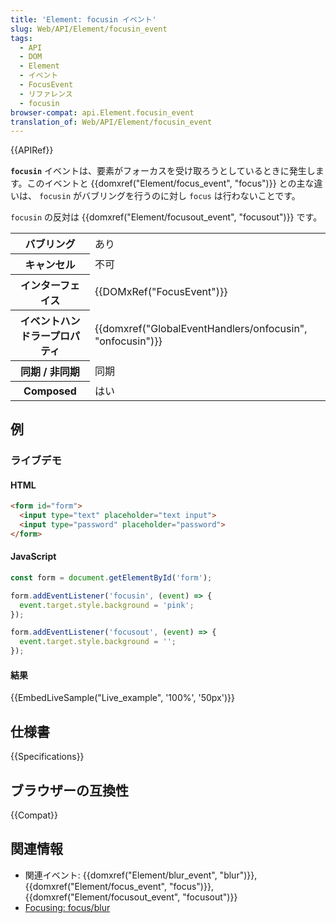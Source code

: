 ```yaml
---
title: 'Element: focusin イベント'
slug: Web/API/Element/focusin_event
tags:
  - API
  - DOM
  - Element
  - イベント
  - FocusEvent
  - リファレンス
  - focusin
browser-compat: api.Element.focusin_event
translation_of: Web/API/Element/focusin_event
---
```

{{APIRef}}

**`focusin`** イベントは、要素がフォーカスを受け取ろうとしているときに発生します。このイベントと {{domxref("Element/focus_event", "focus")}} との主な違いは、 `focusin` がバブリングを行うのに対し `focus` は行わないことです。

`focusin` の反対は {{domxref("Element/focusout_event", "focusout")}} です。

<table class="properties">
  <tbody>
    <tr>
      <th scope="row">バブリング</th>
      <td>あり</td>
    </tr>
    <tr>
      <th scope="row">キャンセル</th>
      <td>不可</td>
    </tr>
    <tr>
      <th scope="row">インターフェイス</th>
      <td>{{DOMxRef("FocusEvent")}}</td>
    </tr>
    <tr>
      <th scope="row">イベントハンドラープロパティ</th>
      <td>
        {{domxref("GlobalEventHandlers/onfocusin", "onfocusin")}}
      </td>
    </tr>
    <tr>
      <th scope="row">同期 / 非同期</th>
      <td>同期</td>
    </tr>
    <tr>
      <th scope="row">Composed</th>
      <td>はい</td>
    </tr>
  </tbody>
</table>

## 例

### ライブデモ

#### HTML

```html
<form id="form">
  <input type="text" placeholder="text input">
  <input type="password" placeholder="password">
</form>
```

#### JavaScript

```js
const form = document.getElementById('form');

form.addEventListener('focusin', (event) => {
  event.target.style.background = 'pink';
});

form.addEventListener('focusout', (event) => {
  event.target.style.background = '';
});
```

#### 結果

{{EmbedLiveSample("Live_example", '100%', '50px')}}

## 仕様書

{{Specifications}}

## ブラウザーの互換性

{{Compat}}

## 関連情報

- 関連イベント: {{domxref("Element/blur_event", "blur")}}, {{domxref("Element/focus_event", "focus")}}, {{domxref("Element/focusout_event", "focusout")}}
- [Focusing: focus/blur](https://javascript.info/focus-blur)
